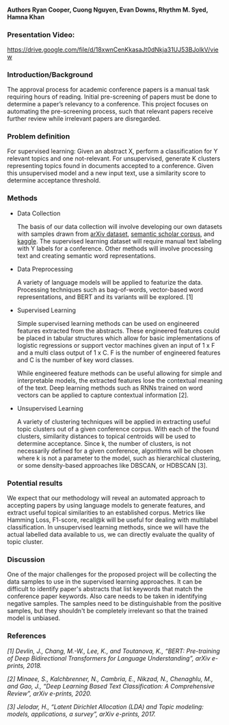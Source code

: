 #### Authors Ryan Cooper, Cuong Nguyen, Evan Downs, Rhythm M. Syed, Hamna Khan

### Presentation Video:

https://drive.google.com/file/d/18xwnCenKkasaJt0dNkja31UJ53BJolkV/view

### Introduction/Background  

The approval process for academic conference papers is a manual task requiring hours of reading. Initial pre-screening of papers must be done to determine a paper’s relevancy to a conference. This project focuses on automating the pre-screening process, such that relevant papers receive further review while irrelevant papers are disregarded.

### Problem definition  

For supervised learning: Given an abstract X, perform a classification for Y relevant topics and one not-relevant. For unsupervised, generate K clusters representing topics found in documents accepted to a conference. Given this unsupervised model and a new input text, use a similarity score to determine acceptance threshold.

### Methods  

- Data Collection  

    The basis of our data collection will involve developing our own datasets with samples drawn from [arXiv dataset](https://www.kaggle.com/Cornell-University/arxiv), [semantic scholar corpus](http://s2-public-api-prod.us-west-2.elasticbeanstalk.com/corpus/), and [kaggle](https://www.kaggle.com/nikhilmittal/research-paper-abstracts?select=data_input.csv). The supervised learning dataset will require manual text labeling with Y labels for a conference. Other methods will involve processing text and creating semantic word representations.

- Data Preprocessing  

    A variety of language models will be applied to featurize the data. Processing techniques such as bag-of-words, vector-based word representations, and BERT and its variants will be explored. [1]

- Supervised Learning 

    Simple supervised learning methods can be used on engineered features extracted from the abstracts. These engineered features could be placed in tabular structures which allow for basic implementations of logistic regressions or support vector machines given an input of 1 x F and a multi class output of 1 x C. F is the number of engineered features and C is the number of key word classes.
 
    While engineered feature methods can be useful allowing for simple and interpretable models, the extracted features lose the contextual meaning of the text. Deep learning methods such as RNNs trained on word vectors can be applied to capture contextual information [2].

- Unsupervised Learning  

    A variety of clustering techniques will be applied in extracting useful topic clusters out of a given conference corpus. With each of the found clusters, similarity distances to topical centroids will be used to determine acceptance. Since k, the number of clusters, is not necessarily defined for a given conference, algorithms will be chosen where k is not a parameter to the model, such as hierarchical clustering, or some density-based approaches like DBSCAN, or HDBSCAN [3].

### Potential results  

We expect that our methodology will reveal an automated approach to accepting papers by using language models to generate features, and extract useful topical similarities to an established corpus. Metrics like Hamming Loss, F1-score, recall@k will be useful for dealing with multilabel classification. In unsupervised learning methods, since we will have the actual labelled data available to us, we can directly evaluate the quality of topic cluster.


### Discussion  

One of the major challenges for the proposed project will be collecting the data samples to use in the supervised learning approaches. It can be difficult to identify paper's abstracts that list keywords that match the conference paper keywords. Also care needs to be taken in identifying negative samples. The samples need to be distinguishable from the positive samples, but they shouldn't be completely irrelevant so that the trained model is unbiased.
 

### References  

*[1] Devlin, J., Chang, M.-W., Lee, K., and Toutanova, K., “BERT: Pre-training of Deep Bidirectional Transformers for Language Understanding”, <i>arXiv e-prints</i>, 2018.*
 
*[2] Minaee, S., Kalchbrenner, N., Cambria, E., Nikzad, N., Chenaghlu, M., and Gao, J., “Deep Learning Based Text Classification: A Comprehensive Review”, arXiv e-prints, 2020.*  

*[3] Jelodar, H., “Latent Dirichlet Allocation (LDA) and Topic modeling: models, applications, a survey”, arXiv e-prints, 2017.*




